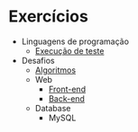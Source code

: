 # Exercícios

- Linguagens de programação
  - [Execução de teste](languages/test/)
- Desafios
  - [Algoritmos](problems/algorithms/)
  - Web
    - [Front-end](problems/web/front-end/)
    - [Back-end](problems/web/back-end/)
  - Database
    - MySQL

